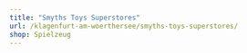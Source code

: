 ```yaml
---
title: "Smyths Toys Superstores"
url: /klagenfurt-am-woerthersee/smyths-toys-superstores/
shop: Spielzeug
---
```

